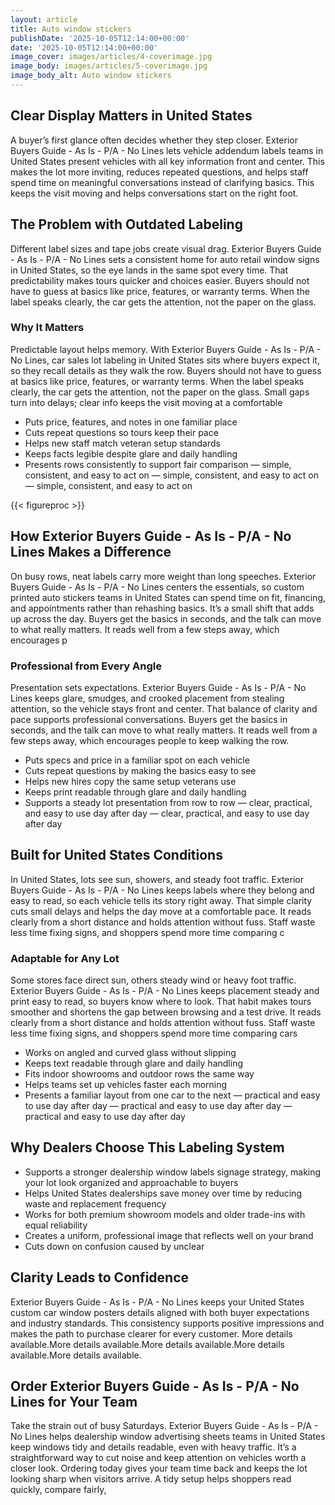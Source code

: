 ```yaml
---
layout: article
title: Auto window stickers
publishDate: '2025-10-05T12:14:00+00:00'
date: '2025-10-05T12:14:00+00:00'
image_cover: images/articles/4-coverimage.jpg
image_body: images/articles/5-coverimage.jpg
image_body_alt: Auto window stickers
---
```



## Clear Display Matters in United States
A buyer’s first glance often decides whether they step closer. Exterior Buyers Guide - As Is - P/A - No Lines lets vehicle addendum labels teams in United States present vehicles with all key information front and center. This makes the lot more inviting, reduces repeated questions, and helps staff spend time on meaningful conversations instead of clarifying basics. This keeps the visit moving and helps conversations start on the right foot.

## The Problem with Outdated Labeling
Different label sizes and tape jobs create visual drag. Exterior Buyers Guide - As Is - P/A - No Lines sets a consistent home for auto retail window signs in United States, so the eye lands in the same spot every time. That predictability makes tours quicker and choices easier. Buyers should not have to guess at basics like price, features, or warranty terms. When the label speaks clearly, the car gets the attention, not the paper on the glass.

### Why It Matters
Predictable layout helps memory. With Exterior Buyers Guide - As Is - P/A - No Lines, car sales lot labeling in United States sits where buyers expect it, so they recall details as they walk the row. Buyers should not have to guess at basics like price, features, or warranty terms. When the label speaks clearly, the car gets the attention, not the paper on the glass. Small gaps turn into delays; clear info keeps the visit moving at a comfortable

- Puts price, features, and notes in one familiar place
- Cuts repeat questions so tours keep their pace
- Helps new staff match veteran setup standards
- Keeps facts legible despite glare and daily handling
- Presents rows consistently to support fair comparison — simple, consistent, and easy to act on — simple, consistent, and easy to act on — simple, consistent, and easy to act on

{{< figureproc >}}

## How Exterior Buyers Guide - As Is - P/A - No Lines Makes a Difference
On busy rows, neat labels carry more weight than long speeches. Exterior Buyers Guide - As Is - P/A - No Lines centers the essentials, so custom printed auto stickers teams in United States can spend time on fit, financing, and appointments rather than rehashing basics. It’s a small shift that adds up across the day.  Buyers get the basics in seconds, and the talk can move to what really matters.  It reads well from a few steps away, which encourages p

### Professional from Every Angle
Presentation sets expectations. Exterior Buyers Guide - As Is - P/A - No Lines keeps glare, smudges, and crooked placement from stealing attention, so the vehicle stays front and center. That balance of clarity and pace supports professional conversations.  Buyers get the basics in seconds, and the talk can move to what really matters.  It reads well from a few steps away, which encourages people to keep walking the row.

- Puts specs and price in a familiar spot on each vehicle
- Cuts repeat questions by making the basics easy to see
- Helps new hires copy the same setup veterans use
- Keeps print readable through glare and daily handling
- Supports a steady lot presentation from row to row — clear, practical, and easy to use day after day — clear, practical, and easy to use day after day

## Built for United States Conditions
In United States, lots see sun, showers, and steady foot traffic. Exterior Buyers Guide - As Is - P/A - No Lines keeps labels where they belong and easy to read, so each vehicle tells its story right away. That simple clarity cuts small delays and helps the day move at a comfortable pace. It reads clearly from a short distance and holds attention without fuss. Staff waste less time fixing signs, and shoppers spend more time comparing c

### Adaptable for Any Lot
Some stores face direct sun, others steady wind or heavy foot traffic. Exterior Buyers Guide - As Is - P/A - No Lines keeps placement steady and print easy to read, so buyers know where to look. That habit makes tours smoother and shortens the gap between browsing and a test drive. It reads clearly from a short distance and holds attention without fuss. Staff waste less time fixing signs, and shoppers spend more time comparing cars

- Works on angled and curved glass without slipping
- Keeps text readable through glare and daily handling
- Fits indoor showrooms and outdoor rows the same way
- Helps teams set up vehicles faster each morning
- Presents a familiar layout from one car to the next — practical and easy to use day after day — practical and easy to use day after day — practical and easy to use day after day

## Why Dealers Choose This Labeling System
- Supports a stronger dealership window labels signage strategy, making your lot look organized and approachable to buyers
- Helps United States dealerships save money over time by reducing waste and replacement frequency
- Works for both premium showroom models and older trade-ins with equal reliability
- Creates a uniform, professional image that reflects well on your brand
- Cuts down on confusion caused by unclear

## Clarity Leads to Confidence
Exterior Buyers Guide - As Is - P/A - No Lines keeps your United States custom car window posters details aligned with both buyer expectations and industry standards. This consistency supports positive impressions and makes the path to purchase clearer for every customer. More details available.More details available.More details available.More details available.More details available.

## Order Exterior Buyers Guide - As Is - P/A - No Lines for Your Team
Take the strain out of busy Saturdays. Exterior Buyers Guide - As Is - P/A - No Lines helps dealership window advertising sheets teams in United States keep windows tidy and details readable, even with heavy traffic. It’s a straightforward way to cut noise and keep attention on vehicles worth a closer look.  Ordering today gives your team time back and keeps the lot looking sharp when visitors arrive.  A tidy setup helps shoppers read quickly, compare fairly,


